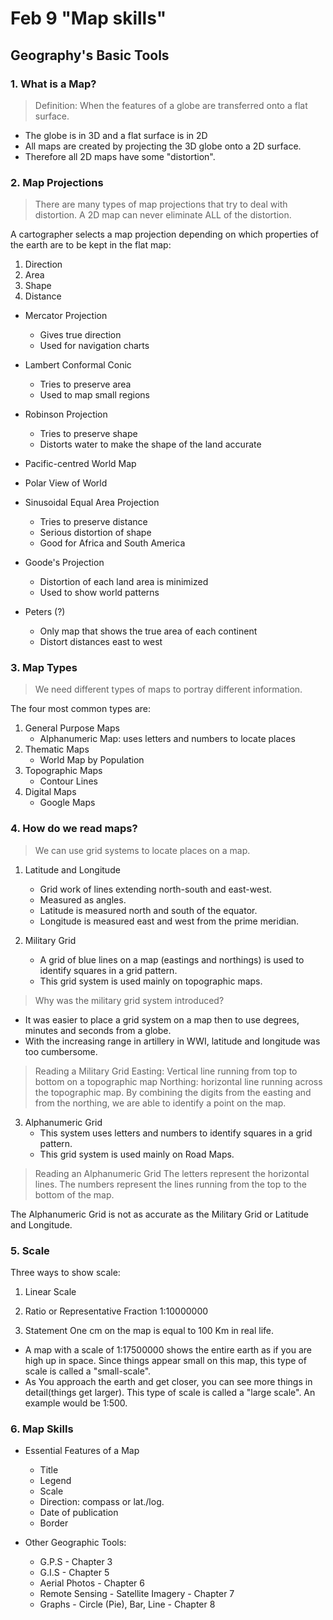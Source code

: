 # Feb 9 "Map skills"



## Geography's Basic Tools

### 1. What is a Map?

> Definition: When the features of a globe are transferred onto a flat surface.

- The globe is in 3D and a flat surface is in 2D
- All maps are created by projecting the 3D globe onto a 2D surface.
- Therefore all 2D maps have some "distortion".



### 2. Map Projections

> There are many types of map projections that try to deal   with distortion. A 2D map can never eliminate ALL of the distortion. 



A cartographer selects a map projection depending on which properties of the earth are to be kept in the flat map:

1. Direction
2. Area
3. Shape
4. Distance



- Mercator Projection
  
    - Gives true direction
    - Used for navigation charts
    
    
    
- Lambert Conformal Conic
  
    - Tries to preserve area
    - Used to map small regions
    
    
    
- Robinson Projection
  
    - Tries to preserve shape
    - Distorts water to make the shape of the land accurate
    
    
    
- Pacific-centred World Map

    

- Polar View of World

    

- Sinusoidal Equal Area Projection
  
    - Tries to preserve distance
    - Serious distortion of shape
    - Good for Africa and South America
    
    
    
- Goode's Projection
  
    - Distortion of each land area is minimized
    - Used to show world patterns
    
    
    
- Peters (?)
  
    - Only map that shows the true area of each continent
    - Distort distances east to west



### 3. Map Types

> We need different types of maps to portray different information.



The four most common types are:

1. General Purpose Maps
    - Alphanumeric Map: uses letters and numbers to locate places
2. Thematic Maps
    - World Map by Population
3. Topographic Maps
    - Contour Lines
4. Digital Maps
    - Google Maps



### 4. How do we read maps?

> We can use grid systems to locate places on a map.

1. Latitude and Longitude
    - Grid work of lines extending north-south and east-west.
    - Measured as angles.
    - Latitude is measured north and south of the equator.
    - Longitude is measured east and west from the prime meridian.

2. Military Grid
    - A grid of blue lines on a map (eastings and northings) is used to identify squares in a grid pattern.
    - This grid system is used mainly on topographic maps.

> Why was the military grid system introduced?
- It was easier to place a grid system on a map then to use degrees, minutes and seconds from a globe.
- With the increasing range in artillery in WWI, latitude and longitude was too cumbersome.

> Reading a Military Grid
> Easting: Vertical line running from top to bottom on a topographic map
> Northing: horizontal line running across the topographic map.
> By combining the digits from the easting and from the northing, we are able to identify a point on the map.

3. Alphanumeric Grid
    - This system uses letters and numbers to identify squares in a grid pattern.
    - This grid system is used mainly on Road Maps.

> Reading an Alphanumeric Grid
> The letters represent the horizontal lines.
> The numbers represent the lines running from the top to the bottom of the map.

The Alphanumeric Grid is not as accurate as the Military Grid or Latitude and Longitude.



### 5. Scale

Three ways to show scale:

1. Linear Scale

2. Ratio or Representative Fraction 
   1:10000000

3. Statement
   One cm on the map is equal to 100 Km in real life.



- A map with a scale of 1:17500000 shows the entire earth as if you are high up in space. Since things appear small on this map, this type of scale is called a "small-scale".
- As You approach the earth and get closer, you can see more things in detail(things get larger). This type of scale is called a "large scale". An example would be 1:500.



### 6. Map Skills

- Essential Features of a Map
    - Title
    - Legend
    - Scale
    - Direction: compass or lat./log.
    - Date of publication
    - Border

    

- Other Geographic Tools:
  
    - G.P.S - Chapter 3
    - G.I.S - Chapter 5
    - Aerial Photos - Chapter 6
    - Remote Sensing - Satellite Imagery - Chapter 7
    - Graphs - Circle (Pie), Bar, Line - Chapter 8